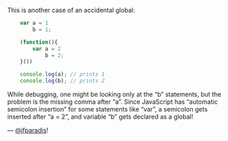 This is another case of an accidental global:

``` javascript
    var a = 1
        b = 1;

    (function(){
        var a = 2
            b = 2;
    }())

    console.log(a); // prints 1
    console.log(b); // prints 2
```

While debugging, one might be looking only at the “b” statements, but the
problem is the missing comma after “a”. Since JavaScript has “automatic
semicolon insertion” for some statements like “var”, a semicolon gets inserted
after “a = 2”, and variable “b” gets declared as a global!

— [@jfparadis](http://twitter.com/jfparadis)!
